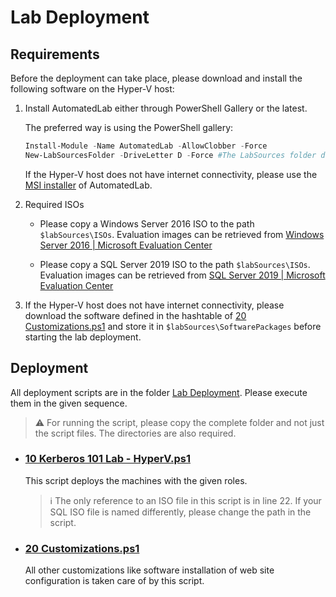 # Lab Deployment

## Requirements

Before the deployment can take place, please download and install the following software on the Hyper-V host:

1. Install AutomatedLab either through PowerShell Gallery or the latest.

    The preferred way is using the PowerShell gallery:

    ```powershell
    Install-Module -Name AutomatedLab -AllowClobber -Force
    New-LabSourcesFolder -DriveLetter D -Force #The LabSources folder does not have to be on a fast drive
    ```

    If the Hyper-V host does not have internet connectivity, please use the [MSI installer](https://github.com/AutomatedLab/AutomatedLab/releases) of AutomatedLab.

2. Required ISOs

   - Please copy a Windows Server 2016 ISO to the path `$labSources\ISOs`. Evaluation images can be retrieved from [Windows Server 2016 | Microsoft Evaluation Center](https://www.microsoft.com/en-us/evalcenter/download-windows-server-2016)

   - Please copy a SQL Server 2019 ISO to the path `$labSources\ISOs`. Evaluation images can be retrieved from [SQL Server 2019 | Microsoft Evaluation Center](https://www.microsoft.com/en-us/evalcenter/download-sql-server-2019)

3. If the Hyper-V host does not have internet connectivity, please download the software defined in the hashtable of [20 Customizations.ps1](10%20Kerberos%20101%20Lab%20-%20HyperV.ps1) and store it in `$labSources\SoftwarePackages` before starting the lab deployment.

## Deployment

All deployment scripts are in the folder [Lab Deployment](/Lab%20Deployment/). Please execute them in the given sequence.

> :warning: For running the script, please copy the complete folder and not just the script files. The directories are also required.

- ### [10 Kerberos 101 Lab - HyperV.ps1](./10%20Kerberos%20101%20Lab%20-%20HyperV.ps1)

    This script deploys the machines with the given roles.

    > :information_source: The only reference to an ISO file in this script is in line 22. If your SQL ISO file is named differently, please change the path in the script.

- ### [20 Customizations.ps1](./20%20Customizations.ps1)

    All other customizations like software installation of web site configuration is taken care of by this script.
